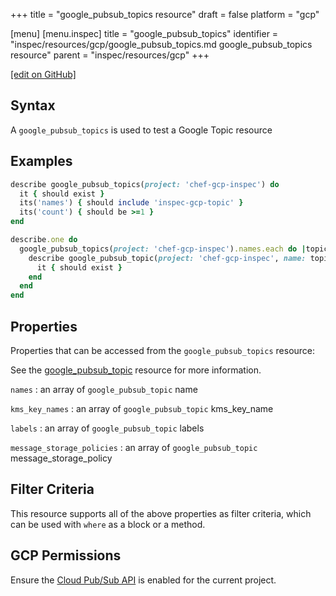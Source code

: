 +++
title = "google_pubsub_topics resource"
draft = false
platform = "gcp"

[menu]
  [menu.inspec]
    title = "google_pubsub_topics"
    identifier = "inspec/resources/gcp/google_pubsub_topics.md google_pubsub_topics resource"
    parent = "inspec/resources/gcp"
+++

[\[edit on GitHub\]](https://github.com/inspec/inspec-gcp/blob/master/docs/resources/google_pubsub_topics.md)

## Syntax

A `google_pubsub_topics` is used to test a Google Topic resource

## Examples

```ruby
describe google_pubsub_topics(project: 'chef-gcp-inspec') do
  it { should exist }
  its('names') { should include 'inspec-gcp-topic' }
  its('count') { should be >=1 }
end

describe.one do
  google_pubsub_topics(project: 'chef-gcp-inspec').names.each do |topic_name|
    describe google_pubsub_topic(project: 'chef-gcp-inspec', name: topic_name) do
      it { should exist }
    end
  end
end
```

## Properties

Properties that can be accessed from the `google_pubsub_topics` resource:

See the [google_pubsub_topic](/inspec/resources/google_pubsub_topic/#properties) resource for more information.

`names`
: an array of `google_pubsub_topic` name

`kms_key_names`
: an array of `google_pubsub_topic` kms_key_name

`labels`
: an array of `google_pubsub_topic` labels

`message_storage_policies`
: an array of `google_pubsub_topic` message_storage_policy

## Filter Criteria

This resource supports all of the above properties as filter criteria, which can be used
with `where` as a block or a method.

## GCP Permissions

Ensure the [Cloud Pub/Sub API](https://console.cloud.google.com/apis/library/pubsub.googleapis.com/) is enabled for the current project.
